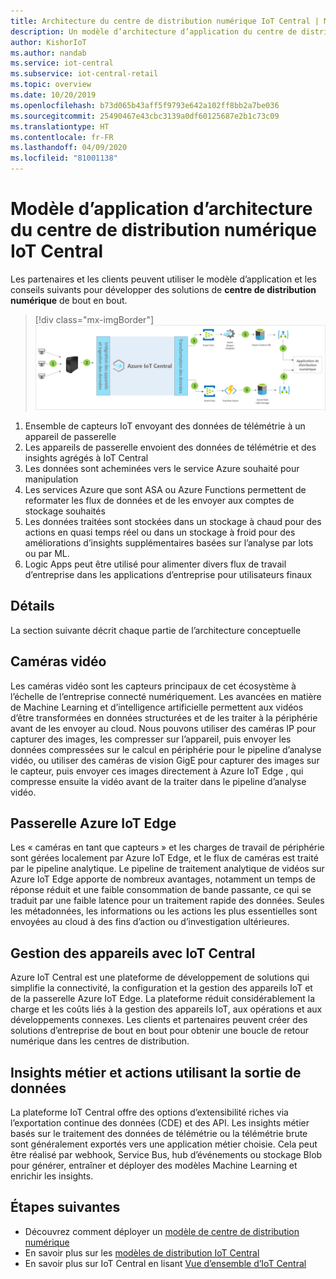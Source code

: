 ```yaml
---
title: Architecture du centre de distribution numérique IoT Central | Microsoft Docs
description: Un modèle d’architecture d’application du centre de distribution numérique pour IoT Central
author: KishorIoT
ms.author: nandab
ms.service: iot-central
ms.subservice: iot-central-retail
ms.topic: overview
ms.date: 10/20/2019
ms.openlocfilehash: b73d065b43aff5f9793e642a102ff8bb2a7be036
ms.sourcegitcommit: 25490467e43cbc3139a0df60125687e2b1c73c09
ms.translationtype: HT
ms.contentlocale: fr-FR
ms.lasthandoff: 04/09/2020
ms.locfileid: "81001138"
---
```

# <a name="architecture-of-iot-central-digital-distribution-center-application-template"></a>Modèle d’application d’architecture du centre de distribution numérique IoT Central



Les partenaires et les clients peuvent utiliser le modèle d’application et les conseils suivants pour développer des solutions de **centre de distribution numérique** de bout en bout.

> [!div class="mx-imgBorder"]
> ![centre de distribution numérique](./media/concept-ddc-architecture/digital-distribution-center-architecture.png)

1. Ensemble de capteurs IoT envoyant des données de télémétrie à un appareil de passerelle
2. Les appareils de passerelle envoient des données de télémétrie et des insights agrégés à IoT Central
3. Les données sont acheminées vers le service Azure souhaité pour manipulation
4. Les services Azure que sont ASA ou Azure Functions permettent de reformater les flux de données et de les envoyer aux comptes de stockage souhaités 
5. Les données traitées sont stockées dans un stockage à chaud pour des actions en quasi temps réel ou dans un stockage à froid pour des améliorations d’insights supplémentaires basées sur l’analyse par lots ou par ML. 
6. Logic Apps peut être utilisé pour alimenter divers flux de travail d’entreprise dans les applications d’entreprise pour utilisateurs finaux

## <a name="details"></a>Détails
La section suivante décrit chaque partie de l’architecture conceptuelle

## <a name="video-cameras"></a>Caméras vidéo 
Les caméras vidéo sont les capteurs principaux de cet écosystème à l’échelle de l’entreprise connecté numériquement. Les avancées en matière de Machine Learning et d’intelligence artificielle permettent aux vidéos d’être transformées en données structurées et de les traiter à la périphérie avant de les envoyer au cloud. Nous pouvons utiliser des caméras IP pour capturer des images, les compresser sur l’appareil, puis envoyer les données compressées sur le calcul en périphérie pour le pipeline d’analyse vidéo, ou utiliser des caméras de vision GigE pour capturer des images sur le capteur, puis envoyer ces images directement à Azure IoT Edge , qui compresse ensuite la vidéo avant de la traiter dans le pipeline d’analyse vidéo. 

## <a name="azure-iot-edge-gateway"></a>Passerelle Azure IoT Edge
Les « caméras en tant que capteurs » et les charges de travail de périphérie sont gérées localement par Azure IoT Edge, et le flux de caméras est traité par le pipeline analytique. Le pipeline de traitement analytique de vidéos sur Azure IoT Edge apporte de nombreux avantages, notamment un temps de réponse réduit et une faible consommation de bande passante, ce qui se traduit par une faible latence pour un traitement rapide des données. Seules les métadonnées, les informations ou les actions les plus essentielles sont envoyées au cloud à des fins d’action ou d’investigation ultérieures. 

## <a name="device-management-with-iot-central"></a>Gestion des appareils avec IoT Central 
Azure IoT Central est une plateforme de développement de solutions qui simplifie la connectivité, la configuration et la gestion des appareils IoT et de la passerelle Azure IoT Edge. La plateforme réduit considérablement la charge et les coûts liés à la gestion des appareils IoT, aux opérations et aux développements connexes. Les clients et partenaires peuvent créer des solutions d’entreprise de bout en bout pour obtenir une boucle de retour numérique dans les centres de distribution.

## <a name="business-insights-and-actions-using-data-egress"></a>Insights métier et actions utilisant la sortie de données 
La plateforme IoT Central offre des options d’extensibilité riches via l’exportation continue des données (CDE) et des API. Les insights métier basés sur le traitement des données de télémétrie ou la télémétrie brute sont généralement exportés vers une application métier choisie. Cela peut être réalisé par webhook, Service Bus, hub d’événements ou stockage Blob pour générer, entraîner et déployer des modèles Machine Learning et enrichir les insights.

## <a name="next-steps"></a>Étapes suivantes
* Découvrez comment déployer un [modèle de centre de distribution numérique](./tutorial-iot-central-digital-distribution-center.md)
* En savoir plus sur les [modèles de distribution IoT Central](./overview-iot-central-retail.md)
* En savoir plus sur IoT Central en lisant [Vue d’ensemble d’IoT Central](../core/overview-iot-central.md)
